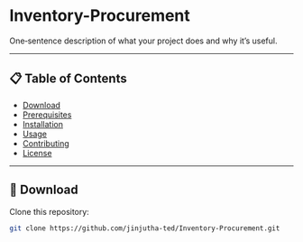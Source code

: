 # Inventory-Procurement

One‑sentence description of what your project does and why it’s useful.

---

## 📋 Table of Contents

- [Download](#download)  
- [Prerequisites](#prerequisites)  
- [Installation](#installation)  
- [Usage](#usage)  
- [Contributing](#contributing)  
- [License](#license)  

---

## 🚀 Download

Clone this repository:

```bash
git clone https://github.com/jinjutha-ted/Inventory-Procurement.git
